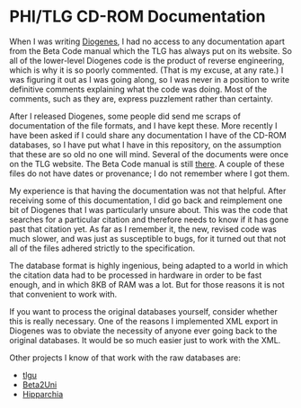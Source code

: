 # PHI/TLG CD-ROM Documentation

When I was writing [Diogenes](https://github.com/pjheslin/diogenes), I had no access to any documentation apart from the Beta Code manual which the TLG has always put on its website.  So all of the lower-level Diogenes code is the product of reverse engineering, which is why it is so poorly commented. (That is my excuse, at any rate.) I was figuring it out as I was going along, so I was never in a position to write definitive comments explaining what the code was doing.  Most of the comments, such as they are, express puzzlement rather than certainty.

After I released Diogenes, some people did send me scraps of documentation of the file formats, and I have kept these.  More recently I have been asked if I could share any documentation I have of the CD-ROM databases, so I have put what I have in this repository, on the assumption that these are so old no one will mind.  Several of the documents were once on the TLG website. The Beta Code manual is still [there](http://www.tlg.uci.edu/encoding/BCM.pdf). A couple of these files do not have dates or provenance; I do not remember where I got them.

My experience is that having the documentation was not that helpful.  After receiving some of this documentation, I did go back and reimplement one bit of Diogenes that I was particularly unsure about.  This was the code that searches for a particular citation and therefore needs to know if it has gone past that citation yet.  As far as I remember it, the new, revised code was much slower, and was just as susceptible to bugs, for it turned out that not all of the files adhered strictly to the specification.

The database format is highly ingenious, being adapted to a world in which the citation data had to be processed in hardware in order to be fast enough, and in which 8KB of RAM was a lot.  But for those reasons it is not that convenient to work with.

If you want to process the original databases yourself, consider whether this is really necessary.  One of the reasons I implemented XML export in Diogenes was to obviate the necessity of anyone ever going back to the original databases.  It would be so much easier just to work with the XML.

Other projects I know of that work with the raw databases are:

* [tlgu](http://tlgu.carmen.gr/)
* [Beta2Uni](https://cental.uclouvain.be/beta2uni/)
* [Hipparchia](https://github.com/e-gun/HipparchiaServer)
